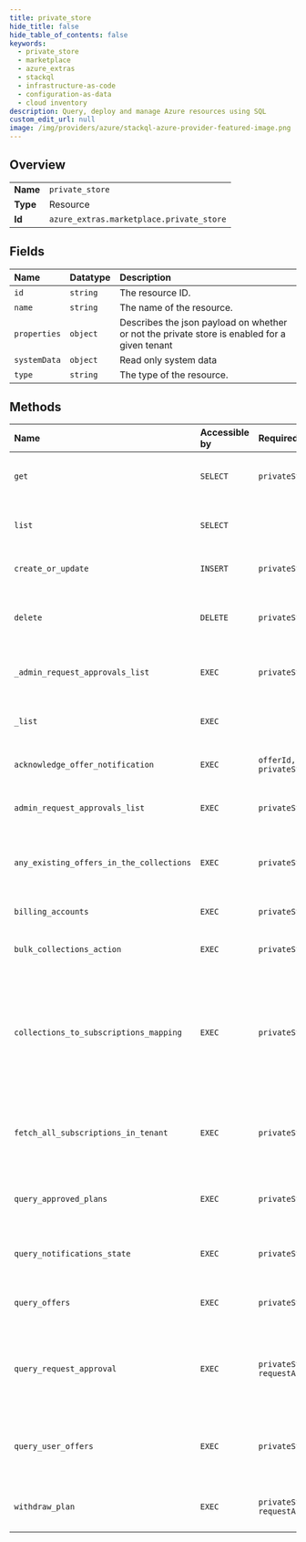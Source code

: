 ```yaml
---
title: private_store
hide_title: false
hide_table_of_contents: false
keywords:
  - private_store
  - marketplace
  - azure_extras    
  - stackql
  - infrastructure-as-code
  - configuration-as-data
  - cloud inventory
description: Query, deploy and manage Azure resources using SQL
custom_edit_url: null
image: /img/providers/azure/stackql-azure-provider-featured-image.png
---
```

  
    

## Overview
<table><tbody>
<tr><td><b>Name</b></td><td><code>private_store</code></td></tr>
<tr><td><b>Type</b></td><td>Resource</td></tr>
<tr><td><b>Id</b></td><td><code>azure_extras.marketplace.private_store</code></td></tr>
</tbody></table>

## Fields
| Name | Datatype | Description |
|:-----|:---------|:------------|
| `id` | `string` | The resource ID. |
| `name` | `string` | The name of the resource. |
| `properties` | `object` | Describes the json payload on whether or not the private store is enabled for a given tenant |
| `systemData` | `object` | Read only system data |
| `type` | `string` | The type of the resource. |
## Methods
| Name | Accessible by | Required Params | Description |
|:-----|:--------------|:----------------|:------------|
| `get` | `SELECT` | `privateStoreId` | Get information about the private store |
| `list` | `SELECT` |  | Gets the list of available private stores. |
| `create_or_update` | `INSERT` | `privateStoreId` | Changes private store properties |
| `delete` | `DELETE` | `privateStoreId` | Deletes the private store. All that is not saved will be lost. |
| `_admin_request_approvals_list` | `EXEC` | `privateStoreId` | Get list of admin request approvals |
| `_list` | `EXEC` |  | Gets the list of available private stores. |
| `acknowledge_offer_notification` | `EXEC` | `offerId, privateStoreId` | Acknowledge notification for offer |
| `admin_request_approvals_list` | `EXEC` | `privateStoreId` | Get list of admin request approvals |
| `any_existing_offers_in_the_collections` | `EXEC` | `privateStoreId` | Query whether exists any offer in the collections. |
| `billing_accounts` | `EXEC` | `privateStoreId` | Tenant billing accounts names |
| `bulk_collections_action` | `EXEC` | `privateStoreId` | Perform an action on bulk collections |
| `collections_to_subscriptions_mapping` | `EXEC` | `privateStoreId` | For a given subscriptions list, the API will return a map of collections and the related subscriptions from the supplied list. |
| `fetch_all_subscriptions_in_tenant` | `EXEC` | `privateStoreId` | Fetch all subscriptions in tenant, only for marketplace admin |
| `query_approved_plans` | `EXEC` | `privateStoreId` | Get map of plans and related approved subscriptions. |
| `query_notifications_state` | `EXEC` | `privateStoreId` | Get private store notifications state |
| `query_offers` | `EXEC` | `privateStoreId` | List of offers, regardless the collections |
| `query_request_approval` | `EXEC` | `privateStoreId, requestApprovalId` | Get request statuses foreach plan, this api is used as a complex GET action. |
| `query_user_offers` | `EXEC` | `privateStoreId` | List of user's approved offers for the provided offers and subscriptions |
| `withdraw_plan` | `EXEC` | `privateStoreId, requestApprovalId` | Withdraw a user request approval on specific plan |
